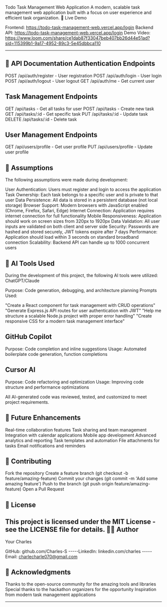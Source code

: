 Todo Task Management Web Application
A modern, scalable task management web application built with a focus on user experience and efficient task organization.
🚀 Live Demo

Frontend: https://todo-task-management-web.vercel.app/login
Backend API: https://todo-task-management-web.vercel.app/login
Demo Video: https://www.loom.com/share/ce1dab87f33047beb407bb26d44e51ad?sid=115399b1-9a17-4952-89c3-5e45dbbca110

-----------------------------------------------------

📡 API Documentation
Authentication Endpoints
-----------------------------
POST /api/auth/register - User registration
POST /api/auth/login - User login
POST /api/auth/logout - User logout
GET /api/auth/me - Get current user

Task Management Endpoints
-----------------------------
GET /api/tasks - Get all tasks for user
POST /api/tasks - Create new task
GET /api/tasks/:id - Get specific task
PUT /api/tasks/:id - Update task
DELETE /api/tasks/:id - Delete task

User Management Endpoints
----------------------------
GET /api/users/profile - Get user profile
PUT /api/users/profile - Update user profile

🔧 Assumptions
---------------------
The following assumptions were made during development:

User Authentication: Users must register and login to access the application
Task Ownership: Each task belongs to a specific user and is private to that user
Data Persistence: All data is stored in a persistent database (not local storage)
Browser Support: Modern browsers with JavaScript enabled (Chrome, Firefox, Safari, Edge)
Internet Connection: Application requires internet connection for full functionality
Mobile Responsiveness: Application should work on screen sizes from 320px to 1920px
Data Validation: All user inputs are validated on both client and server side
Security: Passwords are hashed and stored securely, JWT tokens expire after 7 days
Performance: Application should load within 3 seconds on standard broadband connection
Scalability: Backend API can handle up to 1000 concurrent users

🤖 AI Tools Used
------------------
During the development of this project, the following AI tools were utilized:
ChatGPT/Claude

Purpose: Code generation, debugging, and architecture planning
Prompts Used:

"Create a React component for task management with CRUD operations"
"Generate Express.js API routes for user authentication with JWT"
"Help me structure a scalable Node.js project with proper error handling"
"Create responsive CSS for a modern task management interface"



GitHub Copilot
--------------
Purpose: Code completion and inline suggestions
Usage: Automated boilerplate code generation, function completions

Cursor AI
-----------
Purpose: Code refactoring and optimization
Usage: Improving code structure and performance optimizations

All AI-generated code was reviewed, tested, and customized to meet project requirements.


🚀 Future Enhancements
------------------------
 Real-time collaboration features
 Task sharing and team management
 Integration with calendar applications
 Mobile app development
 Advanced analytics and reporting
 Task templates and automation
 File attachments for tasks
 Email notifications and reminders

🤝 Contributing
-----------------
Fork the repository
Create a feature branch (git checkout -b feature/amazing-feature)
Commit your changes (git commit -m 'Add some amazing feature')
Push to the branch (git push origin feature/amazing-feature)
Open a Pull Request

📝 License
-----------
This project is licensed under the MIT License - see the LICENSE file for details.
👨‍💻 Author
----------
Your Charles

GitHub: github.com/Charles-S
-----LinkedIn: linkedin.com/charles
-----Email: charlecharle070@gmail.com

🙏 Acknowledgments
--------------------
Thanks to the open-source community for the amazing tools and libraries
Special thanks to the hackathon organizers for the opportunity
Inspiration from modern task management applications

----------------------------------------------------------------------
